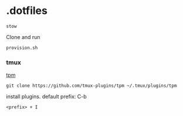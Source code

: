 # .dotfiles
```
stow
```

Clone and run 
```
provision.sh
```

### tmux
[tpm](https://github.com/tmux-plugins/tpm)
```
git clone https://github.com/tmux-plugins/tpm ~/.tmux/plugins/tpm
```

install plugins. default prefix:  C-b
```
<prefix> + I
```
